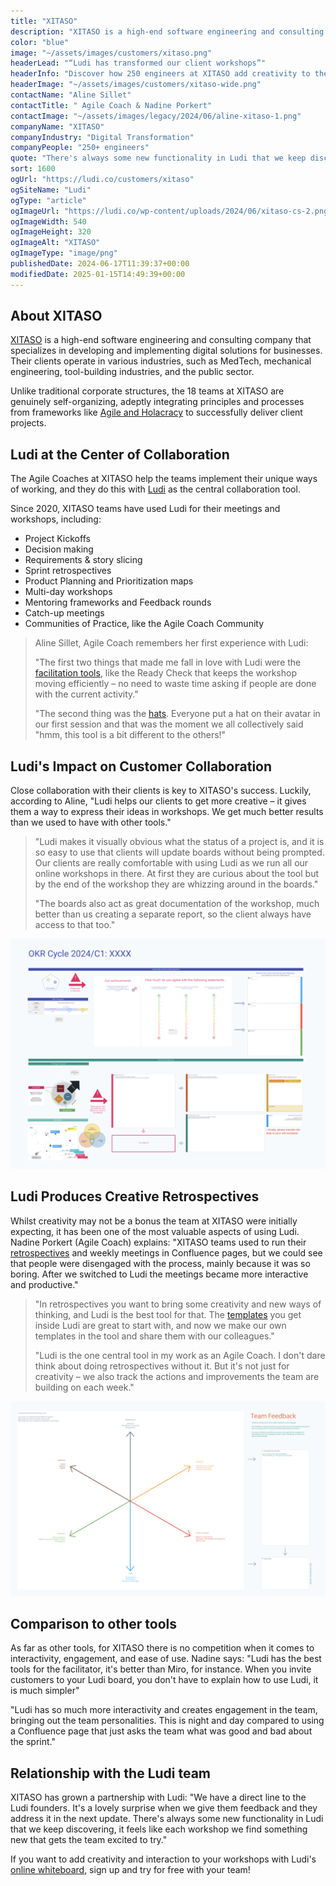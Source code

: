 ```yaml
---
title: "XITASO"
description: "XITASO is a high-end software engineering and consulting company that specializes in developing and implementing digital solutions for businesses. Their"
color: "blue"
image: "~/assets/images/customers/xitaso.png"
headerLead: "“Ludi has transformed our client workshops”"
headerInfo: "Discover how 250 engineers at XITASO add creativity to their client collaboration with Ludi."
headerImage: "~/assets/images/customers/xitaso-wide.png"
contactName: "Aline Sillet"
contactTitle: " Agile Coach & Nadine Porkert"
contactImage: "~/assets/images/legacy/2024/06/aline-xitaso-1.png"
companyName: "XITASO"
companyIndustry: "Digital Transformation"
companyPeople: "250+ engineers"
quote: "There's always some new functionality in Ludi that we keep discovering, it feels like each workshop we find something new that gets the team excited to try."
sort: 1600
ogUrl: "https://ludi.co/customers/xitaso"
ogSiteName: "Ludi"
ogType: "article"
ogImageUrl: "https://ludi.co/wp-content/uploads/2024/06/xitaso-cs-2.png"
ogImageWidth: 540
ogImageHeight: 320
ogImageAlt: "XITASO"
ogImageType: "image/png"
publishedDate: 2024-06-17T11:39:37+00:00
modifiedDate: 2025-01-15T14:49:39+00:00
---
```


## About XITASO

[XITASO](https://xitaso.com/) is a high-end software engineering and consulting company that specializes in developing and implementing digital solutions for businesses. Their clients operate in various industries, such as MedTech, mechanical engineering, tool-building industries, and the public sector.

Unlike traditional corporate structures, the 18 teams at XITASO are genuinely self-organizing, adeptly integrating principles and processes from frameworks like [Agile and Holacracy](https://xitaso.com/en/services/agile-consulting/) to successfully deliver client projects.

## Ludi at the Center of Collaboration

The Agile Coaches at XITASO help the teams implement their unique ways of working, and they do this with [Ludi](https://ludi.co/) as the central collaboration tool.

Since 2020, XITASO teams have used Ludi for their meetings and workshops, including:

- Project Kickoffs
- Decision making
- Requirements & story slicing
- Sprint retrospectives
- Product Planning and Prioritization maps
- Multi-day workshops
- Mentoring frameworks and Feedback rounds
- Catch-up meetings
- Communities of Practice, like the Agile Coach Community

> Aline Sillet, Agile Coach remembers her first experience with Ludi:
>
> "The first two things that made me fall in love with Ludi were the [facilitation tools](/features/facilitation), like the Ready Check that keeps the workshop moving efficiently – no need to waste time asking if people are done with the current activity."
>
> "The second thing was the [hats](https://www.youtube.com/watch?v=qTPzclwlM7Y). Everyone put a hat on their avatar in our first session and that was the moment we all collectively said "hmm, this tool is a bit different to the others!"

## Ludi's Impact on Customer Collaboration

Close collaboration with their clients is key to XITASO's success. Luckily, according to Aline, "Ludi helps our clients to get more creative – it gives them a way to express their ideas in workshops. We get much better results than we used to have with other tools."

> "Ludi makes it visually obvious what the status of a project is, and it is so easy to use that clients will update boards without being prompted. Our clients are really comfortable with using Ludi as we run all our online workshops in there. At first they are curious about the tool but by the end of the workshop they are whizzing around in the boards."
>
> "The boards also act as great documentation of the workshop, much better than us creating a separate report, so the client always have access to that too."

![](../../assets/images/legacy/2024/06/Screenshot-2024-06-14-at-09.50.41.png)

## Ludi Produces Creative Retrospectives

Whilst creativity may not be a bonus the team at XITASO were initially expecting, it has been one of the most valuable aspects of using Ludi. Nadine Porkert (Agile Coach) explains: "XITASO teams used to run their [retrospectives](/agile-retrospectives) and weekly meetings in Confluence pages, but we could see that people were disengaged with the process, mainly because it was so boring. After we switched to Ludi the meetings became more interactive and productive."

> "In retrospectives you want to bring some creativity and new ways of thinking, and Ludi is the best tool for that. The [templates](https://ludi.co/templates) you get inside Ludi are great to start with, and now we make our own templates in the tool and share them with our colleagues."
>
> "Ludi is the one central tool in my work as an Agile Coach. I don't dare think about doing retrospectives without it. But it's not just for creativity – we also track the actions and improvements the team are building on each week."

![](../../assets/images/legacy/2024/06/Screenshot-2024-06-14-at-09.50.14-1024x634.png)

## Comparison to other tools

As far as other tools, for XITASO there is no competition when it comes to interactivity, engagement, and ease of use. Nadine says: "Ludi has the best tools for the facilitator, it's better than Miro, for instance. When you invite customers to your Ludi board, you don't have to explain how to use Ludi, it is much simpler"

"Ludi has so much more interactivity and creates engagement in the team, bringing out the team personalities. This is night and day compared to using a Confluence page that just asks the team what was good and bad about the sprint."

## Relationship with the Ludi team

XITASO has grown a partnership with Ludi: "We have a direct line to the Ludi founders. It's a lovely surprise when we give them feedback and they address it in the next update. There's always some new functionality in Ludi that we keep discovering, it feels like each workshop we find something new that gets the team excited to try."

If you want to add creativity and interaction to your workshops with Ludi's [online whiteboard](/online-whiteboard-for-agile-teams), sign up and try for free with your team!

